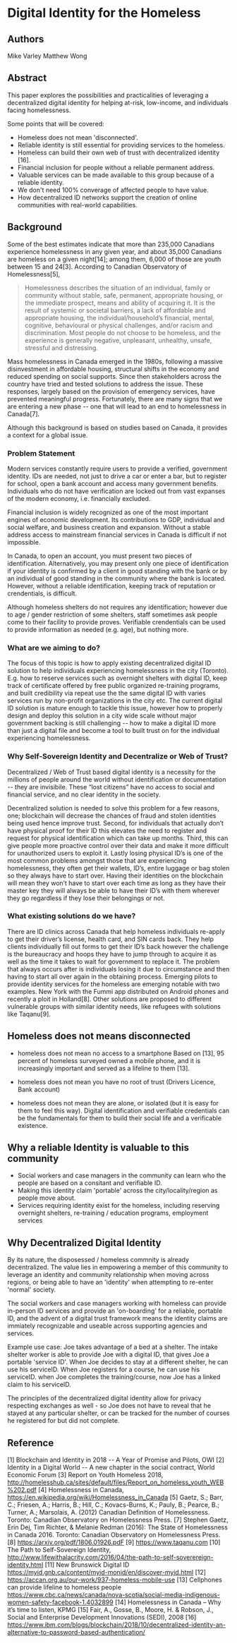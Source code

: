 # Digital Identity for the Homeless

## Authors

Mike Varley
Matthew Wong

## Abstract

This paper explores the possibilities and practicalities of leveraging a decentralized digital identity for helping at-risk, low-income, and individuals facing homelessness.

Some points that will be covered:
* Homeless does not mean 'disconnected'.
* Reliable identity is still essential for providing services to the homeless.
* Homeless can build their own web of trust with decentralized identity [16].
* Financial inclusion for people without a reliable permanent address.
* Valuable services can be made available to this group because of a reliable identity.
* We don't need 100% converage of affected people to have value.
* How decentralized ID networks support the creation of online communities with real-world capabilities.

## Background

Some of the best estimates indicate that more than 235,000 Canadians experience homelessness in any given
year, and about 35,000 Canadians are homeless on a given night[14]; among them, 6,000 of those are youth between 15 and 24[3]. According to Canadian Observatory of Homelessness[5],

> Homelessness describes the situation of an individual, family or community without stable, safe, permanent, appropriate
housing, or the immediate prospect, means and ability of acquiring it. It is the result of systemic or societal barriers, a lack
of affordable and appropriate housing, the individual/household’s financial, mental, cognitive, behavioural or physical
challenges, and/or racism and discrimination. Most people do not choose to be homeless, and the experience is generally
negative, unpleasant, unhealthy, unsafe, stressful and distressing.

Mass homelessness in Canada emerged in the 1980s, following a massive disinvestment in affordable housing, structural shifts in the economy and reduced spending on social supports. Since then stakeholders across the country have tried and tested solutions to address the issue. These responses, largely based on the provision of emergency services, have prevented meaningful progress. Fortunately, there are many signs that we are entering a new phase -- one that will lead to an end to homelessness in Canada[7].

Although this background is based on studies based on Canada, it provides a context for a global issue.  

### Problem Statement

Modern services constantly require users to provide a verified, government identity. IDs are needed, not just to drive a car or enter a bar, but to register for school, open a bank account and access many government benefits. Individuals who do not have verification are locked out from vast expanses of the modern economy, i.e. financially excluded.

Financial inclusion is widely recognized as one of the most important engines of economic development. Its contributions to GDP, individual and social welfare, and business creation and expansion. Without a stable address access to mainstream financial services in Canada is difficult if not impossible. 

In Canada, to open an account, you must present two pieces of identification. Alternatively, you may present only one piece of identification if your identity is confirmed by a client in good standing with the bank or by an individual of good standing in the community where the bank is located. However, without a reliable identification, keeping track of reputation or crendentials, is difficult.

Although homeless shelters do not requires any identification; however due to age / gender restriction of some shelters, staff sometimes ask people come to their facility to provide proves. Verifiable crendentials can be used to provide information as needed (e.g. age), but nothing more.

### What are we aiming to do?
The focus of this topic is how to apply existing decentralized digital ID solution to help individuals experiencing homelessness in the city (Toronto). E.g. how to reserve services such as overnight shelters with digital ID, keep track of certificate offered by free public organized re-training programs, and built credibility via repeat use the the same digital ID with varies services run by non-profit organizations in the city etc. The current digital ID solution is mature enough to tackle this issue, however how to properly design and deploy this solution in a city wide scale without major government backing is still challenging -- how to make a digital ID more than just a digital file and become a tool to built trust on for the individual experiencing homelessness. 

### Why Self-Sovereign Identity and Decentralize or Web of Trust?
Decentralized / Web of Trust based digital identity is a necessity for the millions of people around the world without identification or documentation -- they are invisibile. These “lost citizens” have no access to social and financial service, and no clear identity in the society.

Decentralized solution is needed to solve this problem for a few reasons, one; blockchain will decrease the chances of fraud and stolen identities being used hence improve trust. Second, for individuals that actually don’t have physical proof for their ID this elevates the need to register and request for physical identification which can take up months. Third, this can give people more proactive control over their data and make it more difficult for unauthorized users to exploit it. Lastly losing physical ID’s is one of the most common problems amongst those that are experiencing homelessness, they often get their wallets, ID’s, entire luggage or bag stolen so they always have to start over. Having their identities on the blockchain will mean they won’t have to start over each time as long as they have their master key they will always be able to have their ID’s with them wherever they go regardless if they lose their belongings or not.

### What existing solutions do we have?
There are ID clinics across Canada that help homeless individuals re-apply to get their driver’s license, health card, and SIN cards back. They help clients individually fill out forms to get their ID’s back however the challenge is the bureaucracy and hoops they have to jump through to acquire it as well as the time it takes to wait for government to replace it. 
The problem that always occurs after is individuals losing it due to circumstance and then having to start all over again in the obtaining process.
Emerging pilots to provide identity services for the homeless are emerging notable with two examples. New York with the Fummi app distributed on Android phones  and recently a ploit in Holland[8]. Other solutions are proposed to different vulnerable groups with similar identity needs, like refugees with solutions like Taqanu[9].

## Homeless does not means disconnected

* homeless does not mean no access to a smartphone
Based on [13], 95 percent of homeless surveyed owned a mobile phone, and it is increasingly important and served as a lifeline to them [13].
* homeless does not mean you have no root of trust (Drivers Licence, Bank account)

* homeless does not mean they are alone, or isolated (but it is easy for them to feel this way). Digital identification and verifiable credentials can be the fundamentals for them to build their social life and a verificable existence.

## Why a reliable Identity is valuable to this community

* Social workers and case managers in the community can learn who the people are based on a consitant and verifiable ID.
* Making this identity claim 'portable' across the city/locality/region as people move about.
* Services requiring identity exist for the homeless, including reserving overnight shelters, re-training / education programs, employment services

## Why Decentralized Digital Identity

By its nature, the disposessed / homeless commnity is already decentralized. The value lies in empowering a member of this community to leverage an identity and community relationship when moving across regions, or being able to have an 'identity' when attempting to re-enter 'normal' society.

The social workers and case managers working with homeless can provide in-person ID services and provide an 'on-boarding' for a reliable, portable ID, and the advent of a digital trust framework means the identity claims are immiately recognizable and useable across supporting agencies and services.

Example use case: Joe takes advantage of a bed at a shelter. The intake shelter worker is able to provide Joe with a digital ID, that gives Joe a portable 'service ID'. When Joe decides to stay at a different shelter, he can use his serviceID. When Joe registers for a course, he can use his serviceID. when Joe completes the training/course, now Joe has a linked claim to his serviceID.

The principles of the decentralized digital identity allow for privacy respecting exchanges as well - so Joe does not have to reveal that he stayed at any particular shelter, or can be tracked for the number of courses he registered for but did not complete.

## Reference
[1] Blockchain and Identity in 2018 -- A Year of Promise and Pilots, OWI
[2] Identity in a Digital World -- A new chapter in the social contract, World Economic Forum
[3] Report on Youth Homeless 2018, http://homelesshub.ca/sites/default/files/Report_on_homeless_youth_WEB%202.pdf
[4] Homelessness in Canada, https://en.wikipedia.org/wiki/Homelessness_in_Canada
[5] Gaetz, S.; Barr, C.; Friesen, A.; Harris, B.; Hill, C.; Kovacs-Burns, K.; Pauly, B.; Pearce, B.; Turner, A.; Marsolais, A. (2012) Canadian Definition
of Homelessness. Toronto: Canadian Observatory on Homelessness Press.
[7] Stephen Gaetz, Erin Dej, Tim Richter, & Melanie Redman (2016): The State of Homelessness in Canada 2016.
 Toronto: Canadian Observatory on Homelessness Press.
[8] https://arxiv.org/pdf/1806.01926.pdF
[9] https://www.taqanu.com
[10] The Path to Self-Sovereign Identity, http://www.lifewithalacrity.com/2016/04/the-path-to-self-soverereign-identity.html
[11] New Brunswick Digital ID https://myid.gnb.ca/content/myid-monid/en/discover-myid.html
[12] https://accan.org.au/our-work/937-homeless-mobile-use
[13] Cellphones can provide lifeline to homeless people https://www.cbc.ca/news/canada/nova-scotia/social-media-indigenous-women-safety-facebook-1.4032899
[14] Homelessness in Canada – Why it’s time to listen, KPMG
[15] Fair, A., Gosse, B., Moore, H. & Robson, J., Social and Enterprise Development Innovations (SEDI), 2008
[16] https://www.ibm.com/blogs/blockchain/2018/10/decentralized-identity-an-alternative-to-password-based-authentication/
